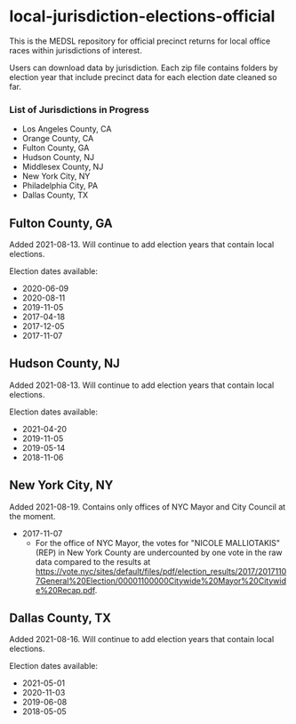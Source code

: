 # local-jurisdiction-elections-official

This is the MEDSL repository for official precinct returns for local office races within jurisdictions of interest.

Users can download data by jurisdiction. Each zip file contains folders by election year that include precinct data for each election date cleaned so far.

### List of Jurisdictions in Progress
* Los Angeles County, CA
* Orange County, CA
* Fulton County, GA
* Hudson County, NJ
* Middlesex County, NJ
* New York City, NY
* Philadelphia City, PA
* Dallas County, TX

## Fulton County, GA

Added 2021-08-13. Will continue to add election years that contain local elections.

Election dates available:
* 2020-06-09
* 2020-08-11
* 2019-11-05
* 2017-04-18
* 2017-12-05
* 2017-11-07

## Hudson County, NJ

Added 2021-08-13. Will continue to add election years that contain local elections.

Election dates available:
* 2021-04-20
* 2019-11-05
* 2019-05-14
* 2018-11-06

## New York City, NY

Added 2021-08-19. Contains only offices of NYC Mayor and City Council at the moment. 

* 2017-11-07
	* For the office of NYC Mayor, the votes for "NICOLE MALLIOTAKIS" (REP) in New York County are undercounted by one vote in the raw data compared to the results at https://vote.nyc/sites/default/files/pdf/election_results/2017/20171107General%20Election/00001100000Citywide%20Mayor%20Citywide%20Recap.pdf.

## Dallas County, TX

Added 2021-08-16. Will continue to add election years that contain local elections.

Election dates available:
* 2021-05-01
* 2020-11-03
* 2019-06-08
* 2018-05-05
